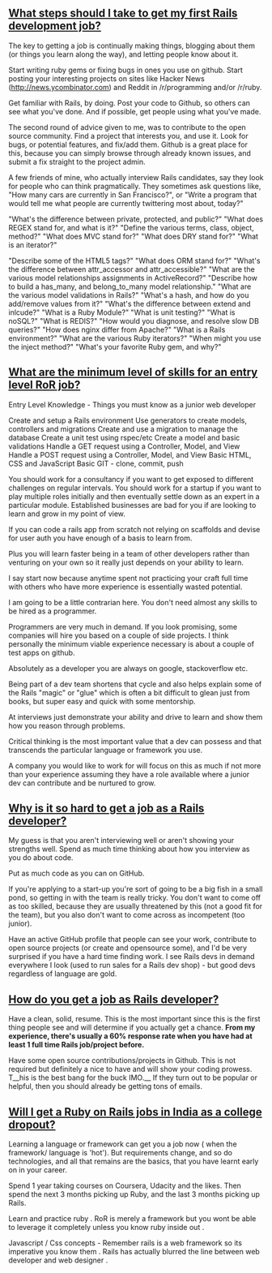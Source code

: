 ## [What steps should I take to get my first Rails development job?](http://www.quora.com/Ruby-on-Rails-web-framework/What-steps-should-I-take-to-get-my-first-Rails-development-job)

The key to getting a job is continually making things, blogging about them (or things you learn along the way), and letting people know about it. 

Start writing ruby gems or fixing bugs in ones you use on github. Start posting your interesting projects on sites like Hacker News (http://news.ycombinator.com) and Reddit in /r/programming and/or /r/ruby.

Get familiar with Rails, by doing. Post your code to Github, so others can see what you've done. And if possible, get people using what you've made.

The second round of advice given to me, was to contribute to the open source community. Find a project that interests you, and use it. Look for bugs, or potential features, and fix/add them. Github is a great place for this, because you can simply browse through already known issues, and submit a fix straight to the project admin.

A few friends of mine, who actually interview Rails candidates, say they look for people who can think pragmatically. They sometimes ask questions like, "How many cars are currently in San Francisco?", or "Write a program that would tell me what people are currently twittering most about, today?" 

"What's the difference between private, protected, and public?" 
"What does REGEX stand for, and what is it?"
"Define the various terms, class, object, method?"
"What does MVC stand for?"
"What does DRY stand for?"
"What is an iterator?"

"Describe some of the HTML5 tags?"
"What does ORM stand for?"
"What's the difference between attr_accessor and attr_accessible?"
"What are the various model relationships assignments in ActiveRecord?"
"Describe how to build a has_many, and belong_to_many model relationship."
"What are the various model validations in Rails?"
"What's a hash, and how do you add/remove values from it?"
"What's the difference between extend and inlcude?"
"What is a Ruby Module?"
"What is unit testing?"
"What is noSQL?"
"What is REDIS?"
"How would you diagnose, and resolve slow DB queries?"
"How does nginx differ from Apache?"
"What is a Rails environment?"
"What are the various Ruby iterators?"
"When might you use the inject method?"
"What's your favorite Ruby gem, and why?"

## [What are the minimum level of skills for an entry level RoR job?](http://www.quora.com/Ruby-on-Rails-web-framework/What-are-the-minimum-level-of-skills-for-an-entry-level-RoR-job)

Entry Level Knowledge -  Things you must know as a junior web developer

Create and setup a Rails environment
Use generators to create models, controllers and migrations
Create and use a migration to manage the database
Create a unit test using rspec/etc
Create a model and basic validations
Handle a GET request using a Controller, Model, and View
Handle a POST request using a Controller, Model, and View
Basic HTML, CSS and JavaScript
Basic GIT - clone, commit, push

You should work for a consultancy if you want to get exposed to different challenges on regular intervals.
You should work for a startup if you want to play multiple roles initially and then eventually settle down as an expert in a particular module.
Established businesses are bad for you if are looking to learn and grow in my point of view.

If you can code a rails app from scratch not relying on scaffolds and devise for user auth you have enough of a basis to learn from. 

Plus you will learn faster being in a team of other developers rather than venturing on your own so it really just depends on your ability to learn. 

I say start now because anytime spent not practicing your craft full time with others who have more experience is essentially wasted potential.

I am going to be a little contrarian here. You don't need almost any skills to be hired as a programmer. 

Programmers are very much in demand. If you look promising, some companies will hire you based on a couple of side projects. I think personally the minimum viable experience necessary is about a couple of test apps on github. 

Absolutely as a developer you are always on google, stackoverflow etc. 

Being part of a dev team shortens that cycle and also helps explain some of the Rails "magic" or "glue" which is often a bit difficult to glean just from books, but super easy and quick with some mentorship. 

At interviews just demonstrate your ability and drive to learn and show them how you reason through problems. 

Critical thinking is the most important value that a dev can possess and that transcends the particular language or framework you use. 

A company you would like to work for will focus on this as much if not more than your experience assuming they have a role available where a junior dev can contribute and be nurtured to grow.

## [Why is it so hard to get a job as a Rails developer?](http://www.quora.com/Ruby-on-Rails-web-framework/Why-is-it-so-hard-to-get-a-job-as-a-Rails-developer)

My guess is that you aren't interviewing well or aren't showing your strengths well. Spend as much time thinking about how you interview as you do about code. 

Put as much code as you can on GitHub. 

If you're applying to a start-up you're sort of going to be a big fish in a small pond, so getting in with the team is really tricky.  You don't want to come off as too skilled, because they are usually threatened by this (not a good fit for the team), but you also don't want to come across as incompetent (too junior).

Have an active GitHub profile that people can see your work, contribute to open source projects (or create and opensource some), and I'd be very surprised if you have a hard time finding work. I see Rails devs in demand everywhere I look (used to run sales for a Rails dev shop) - but good devs regardless of language are gold.

## [How do you get a job as Rails developer?](http://www.quora.com/Ruby-on-Rails-web-framework/How-do-you-get-a-job-as-Rails-developer)

Have a clean, solid, resume. This is the most important since this is the first thing people see and will determine if you actually get a chance. __From my experience, there's usually a 60% response rate when you have had at least 1 full time Rails job/project before.__

Have some open source contributions/projects in Github. This is not required but definitely a nice to have and will show your coding prowess. T__his is the best bang for the buck IMO.__ If they turn out to be popular or helpful, then you should already be getting tons of emails.

## [Will I get a Ruby on Rails jobs in India as a college dropout?](http://www.quora.com/Ruby-on-Rails-web-framework/Will-I-get-a-Ruby-on-Rails-jobs-in-India-as-a-college-dropout)

Learning a language or framework can get you a job now ( when the framework/ language is 'hot'). But requirements change, and so do technologies, and all that remains are the basics, that you have learnt early on in your career.

Spend 1 year taking courses on Coursera, Udacity and the likes. Then spend the next 3 months picking up Ruby, and the last 3 months picking up Rails.

Learn and practice ruby . RoR is merely a framework but you wont be able to leverage it completely unless you know ruby inside out .

Javascript / Css concepts - Remember rails is a web framework so its imperative you know them . Rails has actually blurred the line between web developer and web designer .